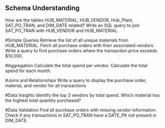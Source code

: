 ## Schema Understanding
How are the tables HUB_MATERIAL, HUB_VENDOR, Hub_Plant, SAT_PO_TRAN, and DIM_DATE related?
Write an SQL query to join SAT_PO_TRAN with HUB_VENDOR and HUB_MATERIAL.

#Simple Queries
Retrieve the list of all unique materials from HUB_MATERIAL.
Fetch all purchase orders with their associated vendors.
Write a query to find purchase orders where the transaction price exceeds $10,000.

#Aggregation
Calculate the total spend per vendor.
Calculate the total spend for each month.

#Joins and Relationships
Write a query to display the purchase order, material, and vendor for all transactions.

#Data Insights
Identify the top 3 vendors by total spend.
Which material has the highest total quantity purchased?

#Data Validation
Find all purchase orders with missing vendor information.
Check if any transactions in SAT_PO_TRAN have a DATE_PK not present in DIM_DATE.
